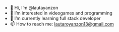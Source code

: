- 👋 Hi, I’m @lautayanzon
- 👀 I’m interested in videogames and programming
- 🌱 I’m currently learning full stack developer 
- 📫 How to reach me: lautaroyanzon13@gmail.com

<!---
lautayanzon/lautayanzon is a ✨ special ✨ repository because its `README.md` (this file) appears on your GitHub profile.
You can click the Preview link to take a look at your changes.
--->
